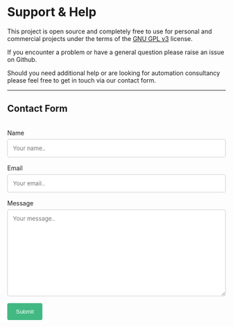 <!--
 Copyright (C) 2022 Adam Kirchberger

 This file is part of Nectl.

 Nectl is free software: you can redistribute it and/or modify
 it under the terms of the GNU General Public License as published by
 the Free Software Foundation, either version 3 of the License, or
 (at your option) any later version.

 Nectl is distributed in the hope that it will be useful,
 but WITHOUT ANY WARRANTY; without even the implied warranty of
 MERCHANTABILITY or FITNESS FOR A PARTICULAR PURPOSE.  See the
 GNU General Public License for more details.

 You should have received a copy of the GNU General Public License
 along with Nectl.  If not, see <http://www.gnu.org/licenses/>.
-->

# Support & Help

This project is open source and completely free to use for personal and commercial projects under the terms of the [GNU GPL v3](https://www.gnu.org/licenses/gpl-3.0.en.html) license.

If you encounter a problem or have a general question please raise an issue on Github.

Should you need additional help or are looking for automation consultancy please feel free to get in touch via our contact form.

---

## Contact Form

</br>
<!-- Contact form style -->
<head>
  <style>
    input[type="text"],
    select,
    textarea {
      font-family: inherit;
      width: 100%; /* Full width */
      padding: 12px; /* Some padding */
      border: 1px solid #ccc; /* Gray border */
      border-radius: 4px; /* Rounded borders */
      box-sizing: border-box; /* Make sure that padding and width stays in place  */
      margin-top: 6px; /* Add a top margin */
      margin-bottom: 16px; /* Bottom margin */
      resize: vertical; /* Allow the user to vertically resize the textarea (not  horizontally) */
    }
    /* Style the submit button with a specific background color etc */
    input[type="submit"] {
      background-color: var(--theme-color, #42b983);
      color: white;
      padding: 12px 20px;
      border: none;
      border-radius: 4px;
      cursor: pointer;
    }
    /* When moving the mouse over the submit button, add a darker green color */
    input[type="submit"]:hover {
      color: inherit;
      opacity: 0.8;
    }
  </style>
</head>

<div class="form-container">
  <form
    name="contact"
    method="POST"
    data-netlify="true"
    data-netlify-recaptcha="true"
  >
    <label for="name">Name</label>
    <input type="text" id="name" name="name" placeholder="Your name..">
    <label for="email">Email</label>
    <input type="text" id="email" name="email" placeholder="Your email..">
    <label for="message">Message</label>
    <textarea id="message" name="message" placeholder="Your message.." style="height:200px"></textarea>
    <div data-netlify-recaptcha="true"></div>
    <input type="submit" value="Submit">
  </form>
</div>
